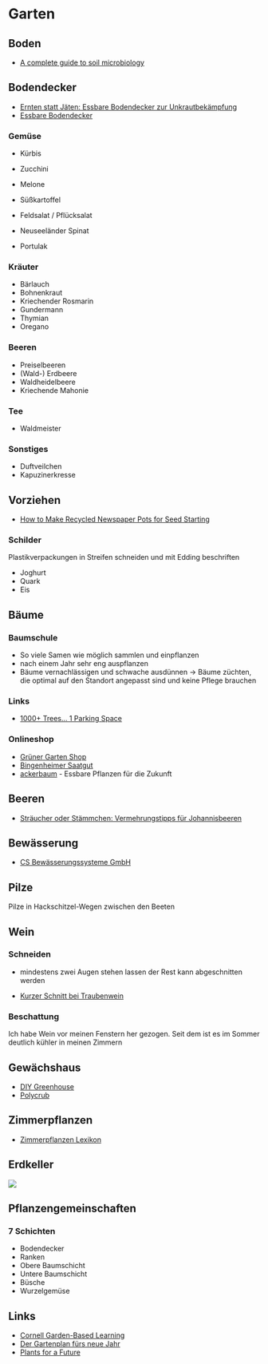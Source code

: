 # Garten

## Boden

- [A complete guide to soil microbiology](https://www.youtube.com/watch?v=LO-ostC1q-4)

## Bodendecker

- [Ernten statt Jäten: Essbare Bodendecker zur Unkrautbekämpfung](https://www.smarticular.net/ernten-statt-jaeten-essbare-bodendecker-zur-unkrautbekaempfung/)
- [Essbare Bodendecker](https://www.plantura.garden/gruenes-leben/essbare-bodendecker-die-top-10-fuer-ihren-garten)

### Gemüse

- Kürbis
- Zucchini
- Melone
- Süßkartoffel

- Feldsalat / Pflücksalat
- Neuseeländer Spinat
- Portulak

### Kräuter

- Bärlauch
- Bohnenkraut
- Kriechender Rosmarin
- Gundermann
- Thymian
- Oregano

### Beeren

- Preiselbeeren
- (Wald-) Erdbeere
- Waldheidelbeere
- Kriechende Mahonie

### Tee

- Waldmeister

### Sonstiges

- Duftveilchen
- Kapuzinerkresse

## Vorziehen

- [How to Make Recycled Newspaper Pots for Seed Starting](https://www.gardenbetty.com/how-to-make-recycled-newspaper-pots-for-seed-starting/)

### Schilder

Plastikverpackungen in Streifen schneiden und mit Edding beschriften

- Joghurt
- Quark
- Eis

## Bäume

### Baumschule

- So viele Samen wie möglich sammlen und einpflanzen
- nach einem Jahr sehr eng auspflanzen
- Bäume vernachlässigen und schwache ausdünnen
-> Bäume züchten, die optimal auf den Standort angepasst sind und keine Pflege brauchen

### Links

- [1000+ Trees... 1 Parking Space](https://www.youtube.com/watch?v=sO5ETzQqttg&t=340s)

### Onlineshop

- [Grüner Garten Shop](https://www.gruener-garten-shop.de/)
- [Bingenheimer Saatgut](https://www.bingenheimersaatgut.de/)
- [ackerbaum](https://www.ackerbaum.de/) - Essbare Pflanzen für die Zukunft

## Beeren

- [Sträucher oder Stämmchen: Vermehrungstipps für Johannisbeeren ](https://www.mein-schoener-garten.de/gartenpraxis/nutzgaerten/johannisbeeren-vermehren-32521)

## Bewässerung

- [CS Bewässerungssysteme GmbH](https://cs-wss.com)

## Pilze

Pilze in Hackschitzel-Wegen zwischen den Beeten

## Wein

### Schneiden

- mindestens zwei Augen stehen lassen der Rest kann abgeschnitten werden

- [Kurzer Schnitt bei Traubenwein](https://www.fassadengruen.de/uw/weinreben/uw/rebschnitt/uw/traubenwein/traubenwein.html)

### Beschattung

Ich habe Wein vor meinen Fenstern her gezogen. Seit dem ist es im Sommer deutlich kühler in meinen Zimmern

## Gewächshaus

- [DIY Greenhouse](https://www.ana-white.com/woodworking-projects/diy-greenhouse)
- [Polycrub](https://www.polycrub.co.uk/)

## Zimmerpflanzen

- [Zimmerpflanzen Lexikon](https://www.123zimmerpflanzen.de/pflege/lexikon)

## Erdkeller

![](https://i.pinimg.com/originals/76/39/f4/7639f4738009c13b23586ccfd4205e7e.jpg)

## Pflanzengemeinschaften

### 7 Schichten

- Bodendecker
- Ranken
- Obere Baumschicht
- Untere Baumschicht
- Büsche
- Wurzelgemüse

## Links

- [Cornell Garden-Based Learning](https://gardening.cals.cornell.edu/)
- [Der Gartenplan fürs neue Jahr](https://eatsmarter.de/blogs/gruene-beete/der-gartenplan-fuers-neue-jahr)
- [Plants for a Future](https://pfaf.org/user/plantsearch.aspx)